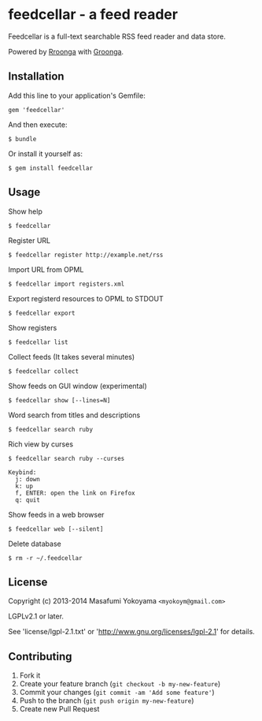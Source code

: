 # feedcellar - a feed reader

Feedcellar is a full-text searchable RSS feed reader and data store.

Powered by [Rroonga][] with [Groonga][].

[Rroonga]:http://ranguba.org/#about-rroonga
[Groonga]:http://groonga.org/

## Installation

Add this line to your application's Gemfile:

    gem 'feedcellar'

And then execute:

    $ bundle

Or install it yourself as:

    $ gem install feedcellar

## Usage

Show help

    $ feedcellar

Register URL

    $ feedcellar register http://example.net/rss

Import URL from OPML

    $ feedcellar import registers.xml

Export registerd resources to OPML to STDOUT

    $ feedcellar export

Show registers

    $ feedcellar list

Collect feeds (It takes several minutes)

    $ feedcellar collect

Show feeds on GUI window (experimental)

    $ feedcellar show [--lines=N]

Word search from titles and descriptions

    $ feedcellar search ruby

Rich view by curses

    $ feedcellar search ruby --curses

    Keybind:
      j: down
      k: up
      f, ENTER: open the link on Firefox
      q: quit

Show feeds in a web browser

    $ feedcellar web [--silent]

Delete database

    $ rm -r ~/.feedcellar

## License

Copyright (c) 2013-2014 Masafumi Yokoyama `<myokoym@gmail.com>`

LGPLv2.1 or later.

See 'license/lgpl-2.1.txt' or 'http://www.gnu.org/licenses/lgpl-2.1' for details.

## Contributing

1. Fork it
2. Create your feature branch (`git checkout -b my-new-feature`)
3. Commit your changes (`git commit -am 'Add some feature'`)
4. Push to the branch (`git push origin my-new-feature`)
5. Create new Pull Request

